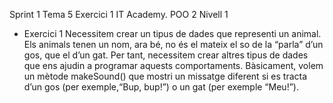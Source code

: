 Sprint 1 Tema 5 Exercici 1 IT Academy.
POO 2
Nivell 1
- Exercici 1
Necessitem crear un tipus de dades que representi un animal. Els animals tenen un nom, ara bé, no és el mateix el so de la “parla” d’un gos,
que el d’un gat. Per tant, necessitem crear altres tipus de dades que ens ajudin a programar aquests comportaments. Bàsicament,
volem un mètode makeSound() que mostri un missatge diferent si es tracta d’un gos (per exemple,“Bup, bup!”) o un gat (per exemple “Meu!”).
